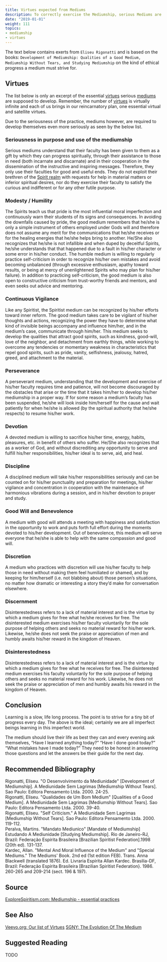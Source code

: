 ```yaml
---
title: Virtues expected from Mediums
description: To correctly exercise the Mediumship, serious Mediums are required to develop essential virtues. Know which they are.
date: "2019-01-01"
weight: 111
topics:
- mediumship
- virtues
---
```


The text below contains exerts from `Eliseu Rigonatti` and is based on the books:
`Development of Mediumship: Qualities of a Good Medium, Mediumship Without Tears, and Studying Mediumship`
on the kind of ethical progress a medium must strive for.


## Virtues
The list below is only an excerpt of the essential [virtues](/virtues) serious [mediums](../mediums) are supposed to develop.
Remember, the number of [virtues](/virtues) is virtually infinite and each of us brings in our
reincarnatory plan, one essential virtual and satellite virtues.

Due to the seriousness of the practice, mediums however, are required to develop themselves even more seriously as seen by the below list.

### Seriousness in purpose and use of the mediumship
Serious mediums understand that their faculty has been given to them as a gift by which they can progress spiritually,
through their assistance to those in need (both incarnate and discarnate) and in their cooperation in the dissemination of the instructive and inspiring messages.
Therefore, they only use their faculties for good and useful ends. They do not exploit their brethren of the [Spirit realm](/about/spiritual-world)
with requests for help in material matters or inferior spiritual desires, nor do they exercise their faculty to satisfy the curious and indifferent or for any other futile purpose.

### Modesty / Humility
The Spirits teach us that pride is the most influential moral imperfection and continuously warn their students of its signs and consequences. In avoiding the downfalls caused by pride, the good medium remembers that he/she is only a simple instrument of others employed under Gods will and therefore does not assume any merit for the communications that he/she receives or for the healing energies that he/she helps bring to another. He/She also recognizes that he/she is not infallible and when duped by deceitful Spirits, he/she understands that that happened due to a fault in his/her character or some error in his/her conduct. The humble medium is willing to regularly practice self-criticism in order to recognize his/her own mistakes and avoid becoming unbalanced (through excessive enthusiasm, apathy toward results, or being at mercy of unenlightened Spirits who may plan for his/her failure). In addition to practicing self-criticism, the good medium is also open to constructive criticism from trust-worthy friends and mentors, and even seeks out advice and mentoring.

### Continuous Vigilance
Like any Spiritist, the Spiritist medium can be recognized by his/her efforts toward inner reform. The good medium takes care to be vigilant of his/her thoughts and actions, recognizing the power they have to determine what kind of invisible beings accompany and influence him/her, and in the medium’s case, communicate through him/her. This medium seeks to develop the qualities that attract good spirits, such as kindness, good-will, love of the neighbor, and detachment from earthly things, while working to overcome any tendencies or momentary weakness in characteristics that repel good spirits, such as pride, vanity, selfishness, jealousy, hatred, greed, and attachment to the material.

### Perseverance
A perseverant medium, understanding that the development and exercise of his/her faculty requires time and patience, will not become discouraged by the obstacles that arise or the time that it takes him/her to develop his/her mediumship in a proper way. If for some reason a medium’s faculty has been suspended, he/she will look inside him/herself for the cause and wait patiently for when he/she is allowed (by the spiritual authority that he/she respects) to resume his/her work.

### Devotion
A devoted medium is willing to sacrifice his/her time, energy, habits, pleasures, etc. in benefit of others who suffer. He/She also recognizes that as a worker of God, and without discrediting any opportunity to serve and fulfill his/her responsibilities, his/her ideal is to serve, aid, and heal.

### Discipline
A disciplined medium will take his/her responsibilities seriously and can be counted on for his/her punctuality and preparation for meetings, his/her vigilance and concentration in cooperation with the maintenance of harmonious vibrations during a session, and in his/her devotion to prayer and study.

### Good Will and Benevolence
A medium with good will attends a meeting with happiness and satisfaction in the opportunity to work and puts forth full effort during the moments devoted to his/her development. Out of benevolence, this medium will serve everyone that he/she is able to help with the same compassion and good will.

### Discretion
A medium who practices with discretion will use his/her faculty to help those in need without making them feel humiliated or shamed, and by keeping for him/herself (i.e. not blabbing about) those person’s situations, no matter how dramatic or interesting a story they’d make for conversation elsewhere.

### Discernment
Disinterestedness refers to a lack of material interest and is the virtue by which a medium gives for free what he/she receives for free. The disinterested medium exercises his/her faculty voluntarily for the sole purpose of helping others and seeks no material reward for his/her work. Likewise, he/she does not seek the praise or appreciation of men and humbly awaits his/her reward in the kingdom of Heaven.

### Disinterestedness
Disinterestedness refers to a lack of material interest and is the virtue by which a medium gives for free what he receives for free. The disinterested medium exercises his faculty voluntarily for the sole purpose of helping others and seeks no material reward for his work. Likewise, he does not seek the praise or appreciation of men and humbly awaits his reward in the kingdom of Heaven.

## Conclusion
Learning is a slow, life long process. The point is to strive for a tiny bit of progress every day. The above is the ideal; certainly we are all imperfect beings learning in this imperfect world.

The medium should live their life as best they can and every evening ask themselves, “Have I learned anything today?” “Have I done good today?” “What mistakes have I made today?” They need to be honest in answering those questions and let the answers be their guide for the next day.


## Recommended Bibliography
Rigonatti, Eliseu. "O Desenvolvimento da Mediunidade" [Development of Mediumship]. A Mediunidade Sem Lagrimas [Mediumship Without Tears]. Sao Paulo: Editora Pensamento Ltda. 2000. 24-25.  
Rigonatti, Eliseu. "Qualidades de Um Bom Medium" [Qualities of a Good Medium]. A Mediunidade Sem Lagrimas [Mediumship Without Tears]. Sao Paulo: Editora Pensamento Ltda. 2000. 39-40.  
Rigonatti, Eliseu. "Self Criticism." A Mediunidade Sem Lagrimas [Mediumship Without Tears]. Sao Paulo: Editora Pensamento Ltda. 2000. 119-112.  
Peralva, Martins. "Mandato Mediunico" [Mandate of Mediumship] Estudando A Mediunidade [Studying Mediumship]. Rio de Janeiro-RJ, Brazil: Federação Espírita Brasileira [Brazilian Spiritist Federation].1998 (20th ed). 131-137.  
Kardec, Allan. "Mental And Moral Influence of the Medium" and "Special Mediums." The Mediums' Book. 2nd ed (1st edition FEB). Trans. Anna Blackwell (translated 1876). Ed. Livraria Espírita Allan Kardec. Brasilia-DF, Brazil:  Federação Espírita Brasileira [Brazilian Spiritist Federation}. 1986. 260-265 and 209-214 (sect. 196 & 197).


## Source
[ExploreSpiritism.com: Mediumship - essential practices ](//www.explorespiritism.com/Science_Mediumship_Essential%20Practices_Intro.htm)


## See Also
[Veevo.org: Our list of Virtues](/virtues)
[SGNY: The Evolution Of The Medium](http://www.sgny.org/spiritism-guide/mediumship/medium-evolution/)


## Suggested Reading
TODO


